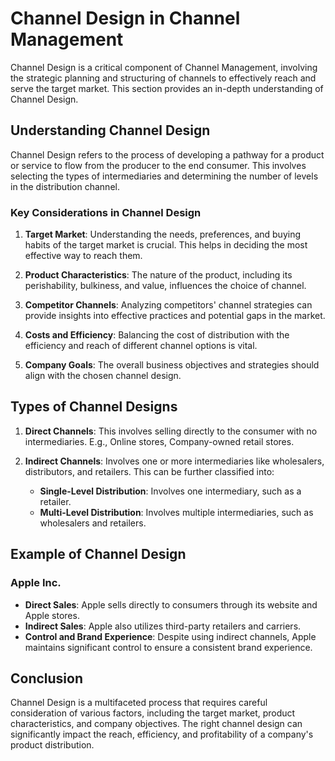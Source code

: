 # Channel Design in Channel Management

Channel Design is a critical component of Channel Management, involving the strategic planning and structuring of channels to effectively reach and serve the target market. This section provides an in-depth understanding of Channel Design.

## Understanding Channel Design

Channel Design refers to the process of developing a pathway for a product or service to flow from the producer to the end consumer. This involves selecting the types of intermediaries and determining the number of levels in the distribution channel.

### Key Considerations in Channel Design

1. **Target Market**: Understanding the needs, preferences, and buying habits of the target market is crucial. This helps in deciding the most effective way to reach them.

2. **Product Characteristics**: The nature of the product, including its perishability, bulkiness, and value, influences the choice of channel.

3. **Competitor Channels**: Analyzing competitors' channel strategies can provide insights into effective practices and potential gaps in the market.

4. **Costs and Efficiency**: Balancing the cost of distribution with the efficiency and reach of different channel options is vital.

5. **Company Goals**: The overall business objectives and strategies should align with the chosen channel design.

## Types of Channel Designs

1. **Direct Channels**: This involves selling directly to the consumer with no intermediaries. E.g., Online stores, Company-owned retail stores.

2. **Indirect Channels**: Involves one or more intermediaries like wholesalers, distributors, and retailers. This can be further classified into:
   - **Single-Level Distribution**: Involves one intermediary, such as a retailer.
   - **Multi-Level Distribution**: Involves multiple intermediaries, such as wholesalers and retailers.

## Example of Channel Design

### Apple Inc.

- **Direct Sales**: Apple sells directly to consumers through its website and Apple stores.
- **Indirect Sales**: Apple also utilizes third-party retailers and carriers.
- **Control and Brand Experience**: Despite using indirect channels, Apple maintains significant control to ensure a consistent brand experience.

## Conclusion

Channel Design is a multifaceted process that requires careful consideration of various factors, including the target market, product characteristics, and company objectives. The right channel design can significantly impact the reach, efficiency, and profitability of a company's product distribution.
